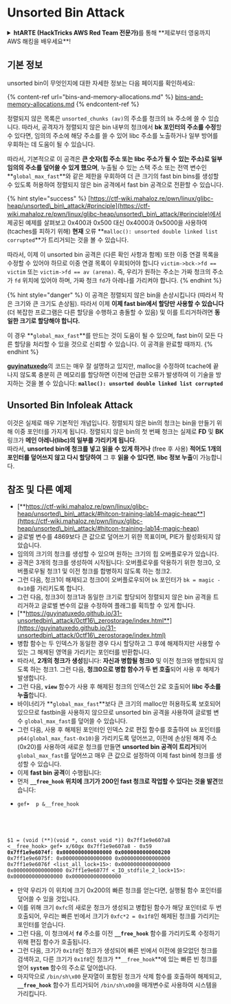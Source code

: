 # Unsorted Bin Attack

<details>

<summary><strong>htARTE (HackTricks AWS Red Team 전문가)</strong>를 통해 **제로부터 영웅까지 AWS 해킹을 배우세요**!</summary>

HackTricks를 지원하는 다른 방법:

* **회사가 HackTricks에 광고되길 원하거나 HackTricks를 PDF로 다운로드**하려면 [**구독 요금제**](https://github.com/sponsors/carlospolop)를 확인하세요!
* [**공식 PEASS & HackTricks 스왜그**](https://peass.creator-spring.com)를 구입하세요
* [**The PEASS Family**](https://opensea.io/collection/the-peass-family)를 발견하세요, 당사의 독점 [**NFTs**](https://opensea.io/collection/the-peass-family) 컬렉션
* **💬 [Discord 그룹](https://discord.gg/hRep4RUj7f)** 또는 [텔레그램 그룹](https://t.me/peass)에 **가입**하거나 **트위터** 🐦 [**@hacktricks\_live**](https://twitter.com/hacktricks\_live)**를 팔로우**하세요.
* **HackTricks** 및 **HackTricks Cloud** 깃허브 저장소로 PR을 제출하여 **해킹 트릭을 공유**하세요.

</details>

## 기본 정보

unsorted bin이 무엇인지에 대한 자세한 정보는 다음 페이지를 확인하세요:

{% content-ref url="bins-and-memory-allocations.md" %}
[bins-and-memory-allocations.md](bins-and-memory-allocations.md)
{% endcontent-ref %}

정렬되지 않은 목록은 `unsorted_chunks (av)`의 주소를 청크의 `bk` 주소에 쓸 수 있습니다. 따라서, 공격자가 정렬되지 않은 bin 내부의 청크에서 **bk 포인터의 주소를 수정**할 수 있다면, 임의의 주소에 해당 주소를 쓸 수 있어 libc 주소를 노출하거나 일부 방어를 우회하는 데 도움이 될 수 있습니다.

따라서, 기본적으로 이 공격은 **큰 숫자(힙 주소 또는 libc 주소가 될 수 있는 주소)로 일부 임의의 주소를 덮어쓸 수 있게 했으며**, 누출될 수 있는 스택 주소 또는 전역 변수인 **`global_max_fast`**와 같은 제한을 우회하여 더 큰 크기의 fast bin bins를 생성할 수 있도록 허용하여 정렬되지 않은 bin 공격에서 fast bin 공격으로 전환할 수 있습니다.

{% hint style="success" %}
[https://ctf-wiki.mahaloz.re/pwn/linux/glibc-heap/unsorted\_bin\_attack/#principle](https://ctf-wiki.mahaloz.re/pwn/linux/glibc-heap/unsorted\_bin\_attack/#principle)에서 제공된 예제를 살펴보고 0x400과 0x500 대신 0x4000과 0x5000을 사용하여 (tcaches를 피하기 위해) **현재** 오류 **`malloc(): unsorted double linked list corrupted`**가 트리거되는 것을 볼 수 있습니다.

따라서, 이제 이 unsorted bin 공격은 (다른 확인 사항과 함께) 또한 이중 연결 목록을 수정할 수 있어야 하므로 이중 연결 목록이 우회되어야 합니다 `victim->bck->fd == victim` 또는 `victim->fd == av (arena)`. 즉, 우리가 원하는 주소는 가짜 청크의 주소가 `fd` 위치에 있어야 하며, 가짜 청크 `fd`가 아레나를 가리켜야 합니다.
{% endhint %}

{% hint style="danger" %}
이 공격은 정렬되지 않은 bin을 손상시킵니다 (따라서 작은 크기와 큰 크기도 손상됨). 따라서 이제 **이제 fast bin에서 할당만 사용할 수 있습니다** (더 복잡한 프로그램은 다른 할당을 수행하고 충돌할 수 있음) 및 이를 트리거하려면 **동일한 크기로 할당해야 합니다.**

이 경우 **`global_max_fast`**를 만드는 것이 도움이 될 수 있으며, fast bin이 모든 다른 할당을 처리할 수 있을 것으로 신뢰할 수 있습니다. 이 공격을 완료할 때까지.
{% endhint %}

[**guyinatuxedo**](https://guyinatuxedo.github.io/31-unsortedbin\_attack/unsorted\_explanation/index.html)의 코드는 매우 잘 설명하고 있지만, malloc을 수정하여 tcache에 끝나지 않도록 충분히 큰 메모리를 할당하면 이전에 언급한 오류가 발생하여 이 기술을 방지하는 것을 볼 수 있습니다: **`malloc(): unsorted double linked list corrupted`**

## Unsorted Bin Infoleak Attack

이것은 실제로 매우 기본적인 개념입니다. 정렬되지 않은 bin의 청크는 bin을 만들기 위해 이중 포인터를 가지게 됩니다. 정렬되지 않은 bin의 첫 번째 청크는 실제로 **FD** 및 **BK** 링크가 **메인 아레나(libc)의 일부를 가리키게 됩니다**.\
따라서, **unsorted bin에 청크를 넣고 읽을 수 있게 하거나** (free 후 사용) **적어도 1개의 포인터를 덮어쓰지 않고 다시 할당하여** 그 후 **읽을 수 있다면**, **libc 정보 누출**이 가능합니다.

## 참조 및 다른 예제

* [**https://ctf-wiki.mahaloz.re/pwn/linux/glibc-heap/unsorted\_bin\_attack/#hitcon-training-lab14-magic-heap**](https://ctf-wiki.mahaloz.re/pwn/linux/glibc-heap/unsorted\_bin\_attack/#hitcon-training-lab14-magic-heap)
* 글로벌 변수를 4869보다 큰 값으로 덮어쓰기 위한 목표이며, PIE가 활성화되지 않았습니다.
* 임의의 크기의 청크를 생성할 수 있으며 원하는 크기의 힙 오버플로우가 있습니다.
* 공격은 3개의 청크를 생성하여 시작됩니다: 오버플로우를 악용하기 위한 청크0, 오버플로우될 청크1 및 이전 청크를 합병하지 않도록 하는 청크2.
* 그런 다음, 청크1이 해제되고 청크0이 오버플로우되어 `bk` 포인터가 `bk = magic - 0x10`를 가리키도록 합니다.
* 그런 다음, 청크3이 청크1과 동일한 크기로 할당되어 정렬되지 않은 bin 공격을 트리거하고 글로벌 변수의 값을 수정하여 플래그를 획득할 수 있게 합니다.
* [**https://guyinatuxedo.github.io/31-unsortedbin\_attack/0ctf16\_zerostorage/index.html**](https://guyinatuxedo.github.io/31-unsortedbin\_attack/0ctf16\_zerostorage/index.html)
* 병합 함수는 두 인덱스가 동일한 경우 다시 할당하고 그 후에 해제하지만 사용할 수 있는 그 해제된 영역을 가리키는 포인터를 반환합니다.
* 따라서, **2개의 청크가 생성**됩니다: **자신과 병합될 청크0** 및 이전 청크와 병합되지 않도록 하는 청크1. 그런 다음, **청크0으로 병합 함수가 두 번 호출**되어 사용 후 해제가 발생합니다.
* 그런 다음, **`view`** 함수가 사용 후 해제된 청크의 인덱스인 2로 호출되어 **libc 주소를 누출**합니다.
* 바이너리가 **`global_max_fast`**보다 큰 크기의 malloc만 허용하도록 보호되어 있으므로 fastbin을 사용하지 않으므로 unsorted bin 공격을 사용하여 글로벌 변수 `global_max_fast`를 덮어쓸 수 있습니다.
* 그런 다음, 사용 후 해제된 포인터인 인덱스 2로 편집 함수를 호출하여 `bk` 포인터를 `p64(global_max_fast-0x10)`을 가리키도록 덮어쓰고, 이전에 손상된 해제 주소(0x20)를 사용하여 새로운 청크를 만들면 **unsorted bin 공격이 트리거**되어 `global_max_fast`를 덮어쓰고 매우 큰 값으로 설정하여 이제 fast bin에 청크를 생성할 수 있습니다.
* 이제 **fast bin 공격**이 수행됩니다:
* 먼저 **`__free_hook` 위치에 크기가 200인 fast 청크로 작업할 수 있다는 것을 발견**했습니다:
* <pre class="language-c"><code class="lang-c">gef➤  p &#x26;__free_hook
$1 = (void (**)(void *, const void *)) 0x7ff1e9e607a8 &#x3C;__free_hook>
gef➤  x/60gx 0x7ff1e9e607a8 - 0x59
<strong>0x7ff1e9e6074f: 0x0000000000000000      0x0000000000000200
</strong>0x7ff1e9e6075f: 0x0000000000000000      0x0000000000000000
0x7ff1e9e6076f &#x3C;list_all_lock+15>:      0x0000000000000000      0x0000000000000000
0x7ff1e9e6077f &#x3C;_IO_stdfile_2_lock+15>: 0x0000000000000000      0x0000000000000000
</code></pre>
* 만약 우리가 이 위치에 크기 0x200의 빠른 청크를 얻는다면, 실행될 함수 포인터를 덮어쓸 수 있을 것입니다.
* 이를 위해 크기 `0xfc`의 새로운 청크가 생성되고 병합된 함수가 해당 포인터로 두 번 호출되어, 우리는 빠른 빈에서 크기가 `0xfc*2 = 0x1f8`인 해제된 청크를 가리키는 포인터를 얻습니다.
* 그런 다음, 이 청크에서 **`fd`** 주소를 이전 **`__free_hook`** 함수를 가리키도록 수정하기 위해 편집 함수가 호출됩니다.
* 그런 다음, 크기가 `0x1f8`인 청크가 생성되어 빠른 빈에서 이전에 쓸모없던 청크를 검색하고, 다른 크기가 `0x1f8`인 청크가 **`__free_hook`**에 있는 빠른 빈 청크를 얻어 **`system`** 함수의 주소로 덮어씁니다.
* 마지막으로 `/bin/sh\x00` 문자열이 포함된 청크가 삭제 함수를 호출하여 해제되고, **`__free_hook`** 함수가 트리거되어 `/bin/sh\x00`을 매개변수로 사용하여 시스템을 가리킵니다.
